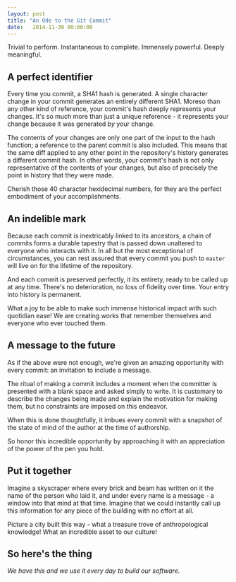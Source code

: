 ```yaml
---
layout: post
title: "An Ode to the Git Commit"
date:   2014-11-30 00:00:00
---
```


Trivial to perform. Instantaneous to complete. Immensely powerful. Deeply
meaningful.

## A perfect identifier

Every time you commit, a SHA1 hash is generated. A single character change in your commit generates an entirely different SHA1. Moreso than any other kind of reference, your commit's hash deeply represents your changes. It's so much more than just a
unique reference - it represents your change because it was generated _by_ your
change.

The contents of your changes are only one part of the input to the hash
function; a reference to the parent commit is also included. This means that
the same diff applied to any other point in the repository's history generates
a different commit hash. In other words, your commit's hash is not only
representative of the contents of your changes, but also of precisely the point
in history that they were made.

Cherish those 40 character hexidecimal numbers, for they are the perfect
embodiment of your accomplishments.

## An indelible mark

Because each commit is inextricably linked to its ancestors, a chain of commits
forms a durable tapestry that is passed down unaltered to everyone who
interacts with it. In all but the most exceptional of circumstances, you can
rest assured that every commit you push to `master` will live on for the
lifetime of the repository.

And each commit is preserved perfectly, it its entirety, ready to be called up
at any time. There's no deterioration, no loss of fidelity over time. Your
entry into history is permanent.

What a joy to be able to make such immense historical impact with such
quotidian ease! We are creating works that remember themselves and everyone who
ever touched them.

## A message to the future

As if the above were not enough, we're given an amazing opportunity with every
commit: an invitation to include a message.

The ritual of making a commit includes a moment when the committer is presented
with a blank space and asked simply to write. It is customary to describe the changes being made and
explain the motivation for making them, but no constraints are imposed
on this endeavor. 

When this is done thoughtfully, it imbues every commit with a snapshot of the
state of mind of the author at the time of authorship.

So honor this incredible opportunity by approaching it with an appreciation of
the power of the pen you hold.

## Put it together

Imagine a skyscraper where every brick and beam has written on it the name of
the person who laid it, and under every name is a message - a window into that
mind at that time.  Imagine that we could instantly call up this information
for any piece of the building with no effort at all.

Picture a city built this way - what a treasure trove of anthropological
knowledge! What an incredible asset to our culture!

## So here's the thing

_We have this and we use it every day to build our software._
